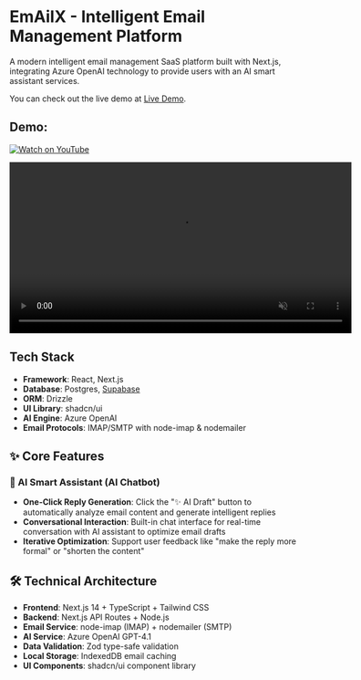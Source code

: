 
# EmAilX - Intelligent Email Management Platform

A modern intelligent email management SaaS platform built with Next.js, integrating Azure OpenAI technology to provide users with an AI smart assistant services.

You can check out the live demo at [Live Demo](https://saas-starter-khaki-five.vercel.app/).

## Demo:

[![Watch on YouTube](https://img.shields.io/badge/-Watch%20on%20YouTube-red?logo=youtube&labelColor=grey)](https://www.youtube.com/watch?v=m35XBSk6akE)

<div align="center">
  <video src="https://github.com/user-attachments/assets/a663164d-9521-4b75-81ed-dbf09df60f53" autoplay loop muted playsinline width="600">
    Your browser does not support the video tag.
  </video>
</div>

## Tech Stack

- **Framework**: React, Next.js
- **Database**: Postgres, [Supabase](https://supabase.com/)
- **ORM**: Drizzle
- **UI Library**: shadcn/ui
- **AI Engine**: Azure OpenAI
- **Email Protocols**: IMAP/SMTP with node-imap & nodemailer

## ✨ Core Features

### 🤖 AI Smart Assistant (AI Chatbot)

- **One-Click Reply Generation**: Click the "✨ AI Draft" button to automatically analyze email content and generate intelligent replies
- **Conversational Interaction**: Built-in chat interface for real-time conversation with AI assistant to optimize email drafts
- **Iterative Optimization**: Support user feedback like "make the reply more formal" or "shorten the content"

## 🛠️ Technical Architecture

- **Frontend**: Next.js 14 + TypeScript + Tailwind CSS
- **Backend**: Next.js API Routes + Node.js
- **Email Service**: node-imap (IMAP) + nodemailer (SMTP)
- **AI Service**: Azure OpenAI GPT-4.1
- **Data Validation**: Zod type-safe validation
- **Local Storage**: IndexedDB email caching
- **UI Components**: shadcn/ui component library
